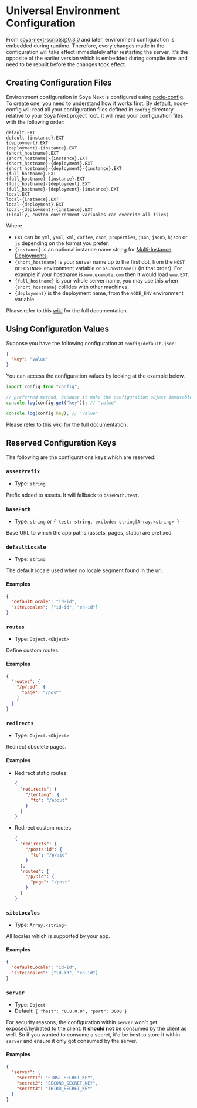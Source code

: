 # Universal Environment Configuration

From soya-next-scripts@0.3.0 and later, environment configuration is embedded during runtime.
Therefore, every changes made in the configuration will take effect immediately after restarting the server.
It's the opposite of the earlier version which is embedded during compile time and need to be rebuilt before the changes took effect.

## Creating Configuration Files

Environtment configuration in Soya Next is configured using [node-config](https://github.com/lorenwest/node-config).
To create one, you need to understand how it works first.
By default, node-config will read all your configuration files defined in `config` directory relative to your Soya Next project root.
It will read your configuration files with the following order:

```
default.EXT
default-{instance}.EXT
{deployment}.EXT
{deployment}-{instance}.EXT
{short_hostname}.EXT
{short_hostname}-{instance}.EXT
{short_hostname}-{deployment}.EXT
{short_hostname}-{deployment}-{instance}.EXT
{full_hostname}.EXT
{full_hostname}-{instance}.EXT
{full_hostname}-{deployment}.EXT
{full_hostname}-{deployment}-{instance}.EXT
local.EXT
local-{instance}.EXT
local-{deployment}.EXT
local-{deployment}-{instance}.EXT
(Finally, custom environment variables can override all files)
```

Where

* `EXT` can be `yml`, `yaml`, `xml`, `coffee`, `cson`, `properties`, `json`, `json5`, `hjson` or `js` depending on the format you prefer,
* `{instance}` is an optional instance name string for [Multi-Instance Deployments](https://github.com/lorenwest/node-config/wiki/Configuration-Files#multi-instance-deployments).
* `{short_hostname}` is your server name up to the first dot, from the `HOST` or `HOSTNAME` environment variable or `os.hostname()` (in that order). For example if your hostname is `www.example.com` then it would load `www.EXT`.
* `{full_hostname}` is your whole server name, you may use this when `{short_hostname}` collides with other machines.
* `{deployment}` is the deployment name, from the `NODE_ENV` environment variable.

Please refer to this [wiki](https://github.com/lorenwest/node-config/wiki/Configuration-Files) for the full documentation.

## Using Configuration Values

Suppose you have the following configuration at `config/default.json`:

```json
{
  "key": "value"
}
```

You can access the configuration values by looking at the example below.

```js
import config from "config";

// preferred method, because it make the configuration object immutable
console.log(config.get("key")); // "value"

console.log(config.key); // "value"
```

Please refer to this [wiki](https://github.com/lorenwest/node-config/wiki/Common-Usage) for the full documentation.

## Reserved Configuration Keys

The following are the configurations keys which are reserved:

### `assetPrefix`

* Type: `string`

Prefix added to assets. It will fallback to `basePath.test`.

### `basePath`

* Type: `string` or `{ test: string, exclude: string|Array.<string> }`

Base URL to which the app paths (assets, pages, static) are prefixed.

### `defaultLocale`

* Type: `string`

The default locale used when no locale segment found in the url.

#### Examples

```json
{
  "defaultLocale": "id-id",
  "siteLocales": ["id-id", "en-id"]
}
```

### `routes`

* Type: `Object.<Object>`

Define custom routes.

#### Examples

```json
{
  "routes": {
    "/p/:id": {
      "page": "/post"
    }
  }
}
```

### `redirects`

* Type: `Object.<Object>`

Redirect obsolete pages.

#### Examples

* Redirect static routes

  ```json
  {
    "redirects": {
      "/tentang": {
        "to": "/about"
      }
    }
  }
  ```

* Redirect custom routes

  ```json
  {
    "redirects": {
      "/post/:id": {
        "to": "/p/:id"
      }
    },
    "routes": {
      "/p/:id": {
        "page": "/post"
      }
    }
  }
  ```

### `siteLocales`

* Type: `Array.<string>`

All locales which is supported by your app.

#### Examples

```json
{
  "defaultLocale": "id-id",
  "siteLocales": ["id-id", "en-id"]
}
```

### `server`

* Type: `Object`
* Default: `{ "host": "0.0.0.0", "port": 3000 }`

For security reasons, the configuration within `server` won't get exposed/hydrated to the client.
It **should not** be consumed by the client as well.
So if you wanted to consume a secret, it'd be best to store it within `server` and ensure it only got consumed by the server.

#### Examples

```json
{
  "server": {
    "secret1": "FIRST_SECRET_KEY",
    "secret2": "SECOND_SECRET_KEY",
    "secret3": "THIRD_SECRET_KEY"
  }
}
```
